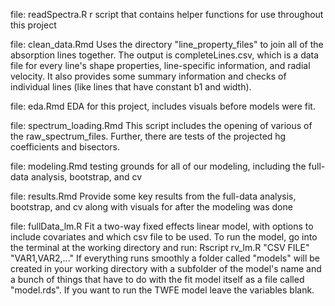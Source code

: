 file: readSpectra.R
	r script that contains helper functions for use throughout this project

file: clean_data.Rmd
	Uses the directory "line_property_files" to join all of the absorption lines together. The output is completeLines.csv, which is a data file for every line's shape properties, line-specific information, and radial velocity. It also provides some summary information and checks of individual lines (like lines that have constant b1 and width).
	
file: eda.Rmd
	EDA for this project, includes visuals before models were fit.

file: spectrum_loading.Rmd
	This script includes the opening of various of the raw_spectrum_files. Further, there are tests of the projected hg coefficients and bisectors.

file: modeling.Rmd
	testing grounds for all of our modeling, including the full-data analysis, bootstrap, and cv

file: results.Rmd
	Provide some key results from the full-data analysis, bootstrap, and cv along with visuals for after the modeling was done
		
file: fullData_lm.R
	Fit a two-way fixed effects linear model, with options to include covariates and which csv file to be used. To run the model, go into the terminal at the working directory and run: Rscript rv_lm.R "CSV FILE" "VAR1,VAR2,..." If everything runs smoothly a folder called "models" will be created in your working directory with a subfolder of the model's name and a bunch of things that have to do with the fit model itself as a file called "model.rds".  If you want to run the TWFE model leave the variables blank.